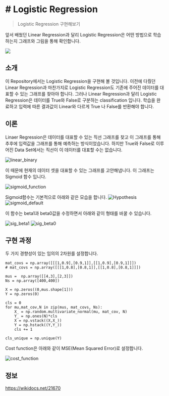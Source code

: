 # # Logistic Regression
> Logistic Regression 구현해보기

앞서 배웠던 Linear Regression과 달리 Logistic Regression은 어떤 방법으로 학습하는지 그래프와 그림을 통해 확인합니다.


![](../header.png)

## 소개

  이 Repository에서는 Logistic Regression을 구현해 볼 것입니다. 이전에 다뤘던 Linear Regression과 마찬가지로 Logistic Regression도 기존에 주어진 데이터를 대표할 수 있는 그래프를 찾아야 합니다. 그러나 Linear Regression과 달리 Logistic Regression은 데이터를 True와 False로 구분하는 classification 입니다. 학습을 완료하고 입력에 따른 결과값이 Linear와 다르게 True 나 False를  반환해야 합니다.    
  
## 이론 
Linaer Regression은 데이터를 대표할 수 있는 직선 그래프를 찾고 이 그래프를 통해 추후에 입력값을 그래프를 통해 예측하는 방식이었습니다. 하지만 True와 False로 이루어진 Data Set에서는 직선이 이 데이터를 대표할 수는 없습니다.

![linear_binary](https://user-images.githubusercontent.com/44831709/131362869-9e7e9996-ac7b-49bc-8985-62f7c9e42e80.png)   

이 때문에 현재의 데이터 셋을 대표할 수 있는 그래프를 고안해냅니다. 이 그래프는 Sigmoid 함수 입니다.

![sigmoid_function](https://user-images.githubusercontent.com/44831709/132097048-b6b14a63-a387-4a3d-ac72-d24be17bd386.png)

Sigmoid함수는 기본적으로 아래와 같은 모습을 합니다. 
![Hypothesis](https://user-images.githubusercontent.com/44831709/132097332-b4ecc5fb-c60d-4481-8980-fe9590a1d9fa.png)
![sigmoid_default](https://user-images.githubusercontent.com/44831709/132097256-5903b99c-ecf9-4588-ad49-98cfdf9066e4.png)

이 함수는 beta1과 beta0값을 수정하면서 아래와 같이 형태를 바꿀 수 있습니다. 

![sig_beta1](https://user-images.githubusercontent.com/44831709/132101508-0f5065eb-b4f3-4b31-b25d-db74023c0479.png)
![sig_beta0](https://user-images.githubusercontent.com/44831709/132101519-0ff4571f-1d37-49e5-8115-03c9c282dfff.png)




## 구현 과정

두 가지 경향성이 있는 임의의 2차원를 설정합니다.

```
mat_covs = np.array([[[1,0.9],[0.9,1]],[[1,0.9],[0.9,1]]])
# mat_covs = np.array([[[1,0.8],[0.8,1]],[[1,0.8],[0.8,1]]])

mus =  np.array([[4,3],[2,3]])
Ns = np.array([400,400])

X = np.zeros((0,mus.shape[1]))
Y = np.zeros(0)

cls = 0
for mu,mat_cov,N in zip(mus, mat_covs, Ns):
    X_ = np.random.multivariate_normal(mu, mat_cov, N)
    Y_ = np.ones(N)*cls
    X = np.vstack((X,X_))
    Y = np.hstack((Y,Y_))
    cls += 1
    
cls_unique = np.unique(Y)

```

Cost function은 아래와 같이 MSE(Mean Squared Error)로 설정합니다.  

![cost_function](https://user-images.githubusercontent.com/44831709/130806508-eae6ef66-e175-4f52-acbf-edba20e9aa6f.png)



## 정보

https://wikidocs.net/21670
